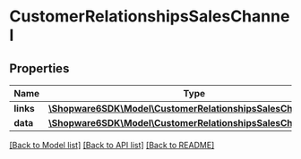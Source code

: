 # CustomerRelationshipsSalesChannel

## Properties
Name | Type | Description | Notes
------------ | ------------- | ------------- | -------------
**links** | [**\Shopware6SDK\Model\CustomerRelationshipsSalesChannelLinks**](CustomerRelationshipsSalesChannelLinks.md) |  | [optional] 
**data** | [**\Shopware6SDK\Model\CustomerRelationshipsSalesChannelData**](CustomerRelationshipsSalesChannelData.md) |  | [optional] 

[[Back to Model list]](../../README.md#documentation-for-models) [[Back to API list]](../../README.md#documentation-for-api-endpoints) [[Back to README]](../../README.md)

